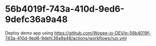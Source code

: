 # 56b4019f-743a-410d-9ed6-9defc36a9a48
Deploy demo app using https://github.com/Wopee-io-DEV/p-56b4019f-743a-410d-9ed6-9defc36a9a48/actions/workflows/run.yml
